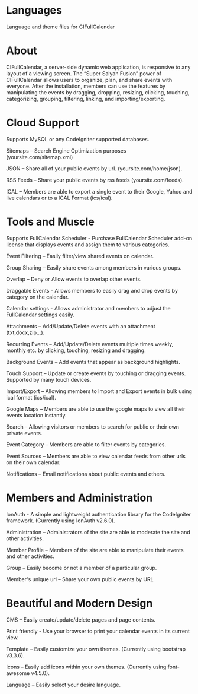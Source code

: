 # Languages
Language and theme files for CIFullCalendar

# About
CIFullCalendar, a server-side dynamic web application, is responsive to any layout of a viewing screen. The “Super Saiyan Fusion” power of CIFullCalendar allows users to organize, plan, and share events with everyone. After the installation, members can use the features by manipulating the events by dragging, dropping, resizing, clicking, touching, categorizing, grouping, filtering, linking, and importing/exporting. 

# Cloud Support
Supports MySQL or any CodeIgniter supported databases. 

Sitemaps – Search Engine Optimization purposes (yoursite.com/sitemap.xml) 

JSON – Share all of your public events by url. (yoursite.com/home/json). 

RSS Feeds – Share your public events by rss feeds (yoursite.com/feeds). 

ICAL – Members are able to export a single event to their Google, Yahoo and live calendars or to a ICAL Format (ics/ical).

# Tools and Muscle
Supports FullCalendar Scheduler - Purchase FullCalendar Scheduler add-on license that displays events and assign them to various categories. 

Event Filtering – Easily filter/view shared events on calendar. 

Group Sharing – Easily share events among members in various groups.

Overlap – Deny or Allow events to overlap other events. 

Draggable Events - Allows members to easily drag and drop events by category on the calendar. 

Calendar settings - Allows administrator and members to adjust the FullCalendar settings easily. 

Attachments – Add/Update/Delete events with an attachment (txt,docx,zip...). 

Recurring Events – Add/Update/Delete events multiple times weekly, monthly etc. by clicking, touching, resizing and dragging. 

Background Events – Add events that appear as background highlights. 

Touch Support – Update or create events by touching or dragging events. Supported by many touch devices. 

Import/Export – Allowing members to Import and Export events in bulk using ical format (ics/ical). 

Google Maps – Members are able to use the google maps to view all their events location instantly.  

Search – Allowing visitors or members to search for public or their own private events. 

Event Category – Members are able to filter events by categories. 

Event Sources – Members are able to view calendar feeds from other urls on their own calendar. 

Notifications – Email notifications about public events and others.

# Members and Administration
IonAuth - A simple and lightweight authentication library for the CodeIgniter framework. (Currently using IonAuth v2.6.0). 

Administration – Administrators of the site are able to moderate the site and other activities. 

Member Profile – Members of the site are able to manipulate their events and other activities. 

Group – Easily become or not a member of a particular group. 

Member's unique url – Share your own public events by URL

# Beautiful and Modern Design
CMS – Easily create/update/delete pages and page contents. 

Print friendly - Use your browser to print your calendar events in its current view. 

Template – Easily customize your own themes. (Currently using bootstrap v3.3.6). 

Icons – Easily add icons within your own themes. (Currently using font-awesome v4.5.0). 

Language – Easily select your desire language.
